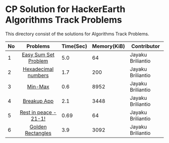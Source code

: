 # CP Solution for HackerEarth Algorithms Track Problems

This directory consist of the solutions for Algorithms Track Problems.

|**No**| **Problems**      | **Time(Sec)** | **Memory(KiB)** | **Contributor** |
| ---- |:-----------------:| -------- | ---------- | ----------------- |
| 1 | [Easy Sum Set Problem](./easy_sum_set_problem.py) | 5.0 | 64 | Jayaku Briliantio |
| 2 | [Hexadecimal numbers](./hexadecimal_numbers.c) | 1.7 | 200 | Jayaku Briliantio |
| 3 | [Min-Max](./min_max.py) | 0.6 | 8952 | Jayaku Briliantio |
| 4 | [Breakup App](./breakup_app.py) | 2.1 | 3448 | Jayaku Briliantio |
| 5 | [Rest in peace - 21-1!](./rest_in_peace_21_1.py) | 0.69 | 64 | Jayaku Briliantio |
| 6 | [Golden Rectangles](./golden_rectangles.py) | 3.9 | 3092 | Jayaku Briliantio |